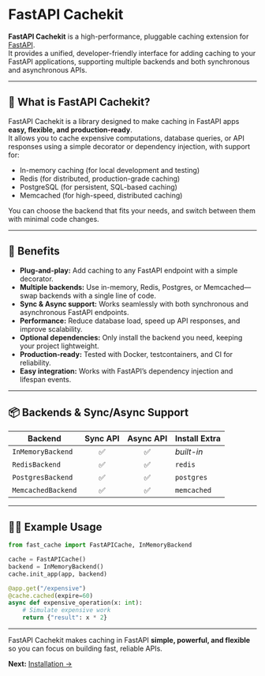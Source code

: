 # FastAPI Cachekit

**FastAPI Cachekit** is a high-performance, pluggable caching extension for [FastAPI](https://fastapi.tiangolo.com/).  
It provides a unified, developer-friendly interface for adding caching to your FastAPI applications, supporting multiple backends and both synchronous and asynchronous APIs.

---

## 🚀 What is FastAPI Cachekit?

FastAPI Cachekit is a library designed to make caching in FastAPI apps **easy, flexible, and production-ready**.  
It allows you to cache expensive computations, database queries, or API responses using a simple decorator or dependency injection, with support for:

- In-memory caching (for local development and testing)
- Redis (for distributed, production-grade caching)
- PostgreSQL (for persistent, SQL-based caching)
- Memcached (for high-speed, distributed caching)

You can choose the backend that fits your needs, and switch between them with minimal code changes.

---

## 🌟 Benefits

- **Plug-and-play:** Add caching to any FastAPI endpoint with a simple decorator.
- **Multiple backends:** Use in-memory, Redis, Postgres, or Memcached—swap backends with a single line of code.
- **Sync & Async support:** Works seamlessly with both synchronous and asynchronous FastAPI endpoints.
- **Performance:** Reduce database load, speed up API responses, and improve scalability.
- **Optional dependencies:** Only install the backend you need, keeping your project lightweight.
- **Production-ready:** Tested with Docker, testcontainers, and CI for reliability.
- **Easy integration:** Works with FastAPI’s dependency injection and lifespan events.

---

## 📦 Backends & Sync/Async Support

| Backend            | Sync API | Async API | Install Extra         |
|--------------------|:--------:|:---------:|----------------------|
| `InMemoryBackend`  |   ✅     |    ✅     | _built-in_           |
| `RedisBackend`     |   ✅     |    ✅     | `redis`              |
| `PostgresBackend`  |   ✅     |    ✅     | `postgres`           |
| `MemcachedBackend` |   ✅     |    ✅     | `memcached`          |

---

## 🧑‍💻 Example Usage

```python
from fast_cache import FastAPICache, InMemoryBackend

cache = FastAPICache()
backend = InMemoryBackend()
cache.init_app(app, backend)

@app.get("/expensive")
@cache.cached(expire=60)
async def expensive_operation(x: int):
    # Simulate expensive work
    return {"result": x * 2}
```

---




FastAPI Cachekit makes caching in FastAPI **simple, powerful, and flexible** so you can focus on building fast, reliable APIs.

**Next:** [Installation →](installation.md)

